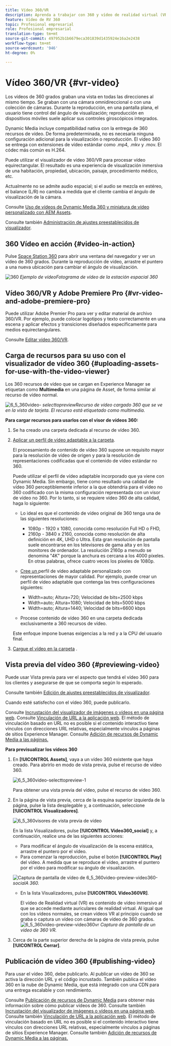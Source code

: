 ```yaml
---
title: Vídeo 360/VR
description: Aprenda a trabajar con 360 y vídeo de realidad virtual (VR) en Dynamic Media.
feature: Vídeo de RV 360
topic: Profesional empresarial
role: Profesional empresarial
translation-type: tm+mt
source-git-commit: 497952b1b6679eca301839d1435924e16a2e2438
workflow-type: tm+mt
source-wordcount: '946'
ht-degree: 0%

---
```



# Vídeo 360/VR {#vr-video}

Los vídeos de 360 grados graban una vista en todas las direcciones al mismo tiempo. Se graban con una cámara omnidireccional o con una colección de cámaras. Durante la reproducción, en una pantalla plana, el usuario tiene control del ángulo de visualización; reproducción en dispositivos móviles suele aplicar sus controles giroscópicos integrados.

Dynamic Media incluye compatibilidad nativa con la entrega de 360 recursos de vídeo. De forma predeterminada, no es necesaria ninguna configuración adicional para la visualización o reproducción. El vídeo 360 se entrega con extensiones de vídeo estándar como .mp4, .mkv y .mov. El códec más común es H.264.

Puede utilizar el visualizador de vídeo 360/VR para procesar vídeo equirectangular. El resultado es una experiencia de visualización inmersiva de una habitación, propiedad, ubicación, paisaje, procedimiento médico, etc.

Actualmente no se admite audio espacial; si el audio se mezcla en estéreo, el balance (L/R) no cambia a medida que el cliente cambia el ángulo de visualización de la cámara.

Consulte [Uso de vídeos de Dynamic Media 360 y miniatura de vídeo personalizado con AEM Assets](https://experienceleague.adobe.com/docs/experience-manager-learn/assets/dynamic-media/dynamic-media-360-video-custom-thumbnail-feature-video-use.html#dynamic-media).

Consulte también [Administración de ajustes preestablecidos de visualizador](/help/assets/dynamic-media/managing-viewer-presets.md).

## 360 Vídeo en acción {#video-in-action}

Pulse [Space Station 360](http://mobiletest.scene7.com/s7viewers/html5/Video360Viewer.html?asset=Viewers/space_station_360-AVS) para abrir una ventana del navegador y ver un vídeo de 360 grados. Durante la reproducción de vídeo, arrastre el puntero a una nueva ubicación para cambiar el ángulo de visualización.

![360 ](assets/6_5_360videoiss_simplified.png)
*Ejemplo de vídeoFotograma de vídeo de la estación espacial 360*

## Vídeo 360/VR y Adobe Premiere Pro {#vr-video-and-adobe-premiere-pro}

Puede utilizar Adobe Premier Pro para ver y editar material de archivo 360/VR. Por ejemplo, puede colocar logotipos y texto correctamente en una escena y aplicar efectos y transiciones diseñados específicamente para medios equirectangulares.

Consulte [Editar vídeo 360/VR](https://helpx.adobe.com/premiere-pro/how-to/edit-360-vr-video.html).

## Carga de recursos para su uso con el visualizador de vídeo 360 {#uploading-assets-for-use-with-the-video-viewer}

Los 360 recursos de vídeo que se cargan en Experience Manager se etiquetan como **Multimedia** en una página de Asset, de forma similar al recurso de vídeo normal.

![6_5_360video-](assets/6_5_360video-selecttopreview.png)
*selecttopreviewRecurso de vídeo cargado 360 que se ve en la vista de tarjeta. El recurso está etiquetado como multimedia.*

**Para cargar recursos para usarlos con el visor de vídeos 360:**

1. Se ha creado una carpeta dedicada al recurso de vídeo 360.
1. [Aplicar un perfil de vídeo adaptable a la carpeta](/help/assets/dynamic-media/video-profiles.md#applying-a-video-profile-to-folders).

   El procesamiento de contenido de vídeo 360 supone un requisito mayor para la resolución de vídeo de origen y para la resolución de representaciones codificadas que el contenido de vídeo estándar no 360.

   Puede utilizar el perfil de vídeo adaptable incorporado que ya viene con Dynamic Media. Sin embargo, tiene como resultado una calidad de vídeo 360 perceptiblemente inferior a la que obtendría para el vídeo no 360 codificado con la misma configuración representada con un visor de vídeo no 360. Por lo tanto, si se requiere vídeo 360 de alta calidad, haga lo siguiente:

   * Lo ideal es que el contenido de vídeo original de 360 tenga una de las siguientes resoluciones:

      * 1080p - 1920 x 1080, conocida como resolución Full HD o FHD,
      * 2160p - 3840 x 2160, conocida como resolución de alta definición en 4K, UHD o Ultra. Esta gran resolución de pantalla suele encontrarse en los televisores de gama alta y en los monitores de ordenador. La resolución 2160p a menudo se denomina &quot;4K&quot; porque la anchura es cercana a los 4000 píxeles. En otras palabras, ofrece cuatro veces los píxeles de 1080p.
   * [Cree un ](/help/assets/dynamic-media/video-profiles.md#creating-a-video-encoding-profile-for-adaptive-streaming) perfil de vídeo adaptable personalizado con representaciones de mayor calidad. Por ejemplo, puede crear un perfil de vídeo adaptable que contenga las tres configuraciones siguientes:

      * Width=auto; Altura=720; Velocidad de bits=2500 kbps
      * Width=auto; Altura=1080; Velocidad de bits=5000 kbps
      * Width=auto; Altura=1440; Velocidad de bits=6600 kbps
   * Procese contenido de vídeo 360 en una carpeta dedicada exclusivamente a 360 recursos de vídeo.

   Este enfoque impone buenas exigencias a la red y a la CPU del usuario final.

1. [Cargue el vídeo en la carpeta](/help/assets/manage-video-assets.md#upload-and-preview-video-assets) .

<!--

## Overriding the default aspect ratio of 360 videos  {#overriding-the-default-aspect-ratio-of-videos}

For an uploaded asset to qualify as a 360 video that you intend to use with the 360 Video viewer, the asset must have an aspect ratio of 2.

By default, AEM detects video as "360" if its aspect ratio (width/height) is 2.0. If you are an Administrator, you can override the default aspect ratio setting of 2 by setting the optional `s7video360AR` property in CRXDE Lite at the following:

* `/conf/global/settings/cloudconfigs/dmscene7/jcr:content`

  * **Property type**: Double
  * **Value**: floating-point aspect ratio, default 2.0.

After you set this property, it takes effect immediately on both existing videos and newly uploaded videos.

The aspect ratio applies to 360 video assets for the asset details page and the [Video 360 Media WCM component](/help/assets/dynamic-media/adding-dynamic-media-assets-to-pages.md#dynamic-media-components).

Start by uploading 360 Videos.

-->

## Vista previa del vídeo 360 {#previewing-video}

Puede usar Vista previa para ver el aspecto que tendrá el vídeo 360 para los clientes y asegurarse de que se comporta según lo esperado.

Consulte también [Edición de ajustes preestablecidos de visualizador](/help/assets/dynamic-media/managing-viewer-presets.md#editing-viewer-presets).

Cuando esté satisfecho con el vídeo 360, puede publicarlo.

Consulte [Incrustación del visualizador de imágenes o vídeos en una página web](/help/assets/dynamic-media/embed-code.md).
Consulte [Vinculación de URL a la aplicación web](/help/assets/dynamic-media/linking-urls-to-yourwebapplication.md). El método de vinculación basado en URL no es posible si el contenido interactivo tiene vínculos con direcciones URL relativas, especialmente vínculos a páginas de sitios Experience Manager.
Consulte [Adición de recursos de Dynamic Media a las páginas.](/help/assets/dynamic-media/adding-dynamic-media-assets-to-pages.md)

**Para previsualizar los vídeos 360**

1. En **[!UICONTROL Assets]**, vaya a un vídeo 360 existente que haya creado. Para abrirlo en modo de vista previa, pulse el recurso de vídeo 360.

   ![6_5_360video-selecttopreview-1](assets/6_5_360video-selecttopreview-1.png)

   Para obtener una vista previa del vídeo, pulse el recurso de vídeo 360.

1. En la página de vista previa, cerca de la esquina superior izquierda de la página, pulse la lista desplegable y, a continuación, seleccione **[!UICONTROL Visualizadores]**.

   ![6_5_360visores de vista previa de vídeo](assets/6_5_360video-preview-viewers.png)

   En la lista Visualizadores, pulse **[!UICONTROL Video360_social]** y, a continuación, realice una de las siguientes acciones:

   * Para modificar el ángulo de visualización de la escena estática, arrastre el puntero por el vídeo.
   * Para comenzar la reproducción, pulse el botón **[!UICONTROL Play]** del vídeo. A medida que se reproduce el vídeo, arrastre el puntero por el vídeo para modificar su ángulo de visualización.

   ![Captura de pantalla de vídeo de 6_5_360video-preview-video360-](assets/6_5_360video-preview-video360-social.png)*socialA 360.*

   * En la lista Visualizadores, pulse **[!UICONTROL Video360VR]**.

      El vídeo de Realidad virtual (VR) es contenido de vídeo inmersivo al que se accede mediante auriculares de realidad virtual. Al igual que con los vídeos normales, se crean vídeos VR al principio cuando se graba o captura un vídeo con cámaras de vídeo de 360 grados.
   ![6_5_360video-preview-video360vr](assets/6_5_360video-preview-video360vr.png)
   *Captura de pantalla de un video de 360 VR.*

1. Cerca de la parte superior derecha de la página de vista previa, pulse **[!UICONTROL Cerrar]**.

## Publicación de vídeo 360 {#publishing-video}

Para usar el vídeo 360, debe publicarlo. Al publicar un vídeo de 360 se activa la dirección URL y el código incrustado. También publica el vídeo 360 en la nube de Dynamic Media, que está integrado con una CDN para una entrega escalable y con rendimiento.

Consulte [Publicación de recursos de Dynamic Media](/help/assets/dynamic-media/publishing-dynamicmedia-assets.md) para obtener más información sobre cómo publicar vídeos de 360.
Consulte también [Incrustación del visualizador de imágenes o vídeos en una página web](/help/assets/dynamic-media/embed-code.md).
Consulte también [Vinculación de URL a la aplicación web](/help/assets/dynamic-media/linking-urls-to-yourwebapplication.md). El método de vinculación basado en URL no es posible si el contenido interactivo tiene vínculos con direcciones URL relativas, especialmente vínculos a páginas de sitios Experience Manager.
Consulte también [Adición de recursos de Dynamic Media a las páginas.](/help/assets/dynamic-media/adding-dynamic-media-assets-to-pages.md)
